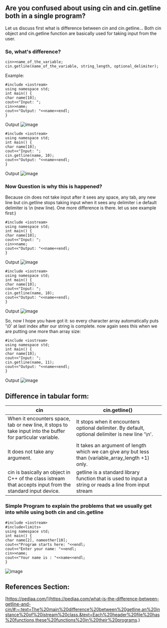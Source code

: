 
## Are you confused about using cin and cin.getline both in a single program? 
Let us discuss first what is difference between cin and cin.getline…
Both cin object and cin.getline function are basically used for taking input from the user.
### So, what's difference?
```
cin>>name_of_the_variable;
cin.getline(name_of_the_variable, string_length, optional_delimiter);
```
Example:
```
#include <iostream>
using namespace std;
int main() {
char name[10];
cout<<"Input: ";
cin>>name;
cout<<"Output: "<<name<<endl;
}
```
Output
![image](https://user-images.githubusercontent.com/74251229/151370865-df75b047-925b-4ba5-8744-1a28514b5865.png)

```
#include <iostream>
using namespace std;
int main() {
char name[10];
cout<<"Input: ";
cin.getline(name, 10);
cout<<"Output: "<<name<<endl;
}
```

Output
![image](https://user-images.githubusercontent.com/74251229/151370911-198c1b99-5c03-4eb5-82df-b1a013130318.png)


### Now Question is why this is happened?
Because cin does not take input after it sees any space, any tab, any new line but cin.getline stops taking input when it sees any delimiter i.e default delimiter is \n (new line).
One more difference is there. let us see example first:)
```
#include <iostream>
using namespace std;
int main() {
char name[10];
cout<<"Input: ";
cin>>name;
cout<<"Output: "<<name<<endl;
}
```
Output
![image](https://user-images.githubusercontent.com/74251229/151370944-7a311d40-c2dd-4d27-a558-02706571f05c.png)

```
#include <iostream>
using namespace std;
int main() {
char name[10];
cout<<"Input: ";
cin.getline(name, 10);
cout<<"Output: "<<name<<endl;
}
```
Output
![image](https://user-images.githubusercontent.com/74251229/151370971-de765a73-f70e-459e-a976-21cad47a5477.png)

So, now I hope you have got it: 
so every character array automatically puts '\0' at last index after our string is complete. 
now again sees this when we are putting one more than array size:
```
#include <iostream>
using namespace std;
int main() {
char name[10];
cout<<"Input: ";
cin.getline(name, 11);
cout<<"Output: "<<name<<endl;
}
```
Output
![image](https://user-images.githubusercontent.com/74251229/151371009-11c7960e-1a03-4199-9325-34ac7c2ce8c8.png)


## Difference in tabular form:


|  cin | cin.getline() |
|------|---------------|
| When it encounters space, tab or new line, it stops to take input into the buffer for particular variable. | It stops when it encounters optional delimiter. By default, optional delimiter is new line '\n'. |
| It does not take any argument. | It takes an argument of length which we can give any but less than (variable_array_length +1) only. |
| cin is basically an object in C++ of the class istream that accepts input from the standard input device. | getline is a standard library function that is used to input a string or reads a line from input stream |






### Simple Program to explain the problems that we usually get into while using both cin and cin.getline

```
#include <iostream>
#include<limits>
using namespace std;
int main() {
char name[2], nameother[10];
cout<<"Program starts here: "<<endl;
cout<<"Enter your name: "<<endl;
cin>>name;
cout<<"Your name is : "<<name<<endl;
}
```
![image](https://user-images.githubusercontent.com/74251229/153026692-c7e014ce-2be8-41c2-866f-1ef4edcc5350.png)


## References Section:
[https://pediaa.com/](https://pediaa.com/what-is-the-difference-between-getline-and-cin/#:~:text=The%20main%20difference%20between%20getline,an%20instance%20of%20istream%20class.&text=Each%20header%20file%20has%20functions,these%20functions%20in%20their%20programs.)

